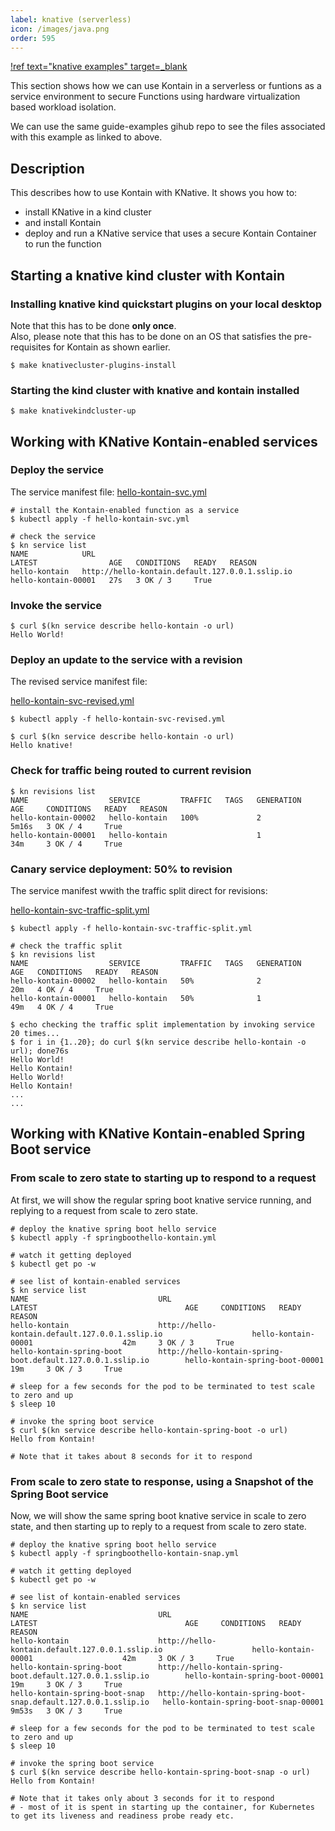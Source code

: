 ```yaml
---
label: knative (serverless)
icon: /images/java.png
order: 595
---
```


[!ref text="knative examples" target=_blank](https://github.com/kontainapp/guide-examples/tree/master/examples/knative/basics)

This section shows how we can use Kontain in a serverless or funtions as a service environment to secure Functions using hardware virtualization based workload isolation.

We can use the same guide-examples gihub repo to see the files associated with this example as linked to above.

## Description
This describes how to use Kontain with KNative.  It shows you how to:
- install KNative in a kind cluster 
- and install Kontain
- deploy and run a KNative service that uses a secure Kontain Container to run the function


## Starting a knative kind cluster with Kontain
### Installing knative kind quickstart plugins on your local desktop
Note that this has to be done **only once**.  
Also, please note that this has to be done on an OS that satisfies the pre-requisites for Kontain as shown earlier.

```shell
$ make knativecluster-plugins-install
```

### Starting the kind cluster with knative and kontain installed
```shell
$ make knativekindcluster-up
```


## Working with KNative Kontain-enabled services
### Deploy the service

The service manifest file:
[hello-kontain-svc.yml](https://github.com/kontainapp/guide-examples/blob/master/examples/knative/basics/hello-kontain-svc.yml)
```shell
# install the Kontain-enabled function as a service
$ kubectl apply -f hello-kontain-svc.yml 

# check the service
$ kn service list
NAME            URL                                               LATEST                AGE   CONDITIONS   READY   REASON
hello-kontain   http://hello-kontain.default.127.0.0.1.sslip.io   hello-kontain-00001   27s   3 OK / 3     True
```


### Invoke the service

```shell
$ curl $(kn service describe hello-kontain -o url)
Hello World!
```


### Deploy an update to the service with a revision

The revised service manifest file:

[hello-kontain-svc-revised.yml](https://github.com/kontainapp/guide-examples/blob/master/examples/knative/basics/hello-kontain-svc-revised.yml)
```shell
$ kubectl apply -f hello-kontain-svc-revised.yml

$ curl $(kn service describe hello-kontain -o url)
Hello knative!
```


### Check for traffic being routed to current revision

```shell
$ kn revisions list
NAME                  SERVICE         TRAFFIC   TAGS   GENERATION   AGE     CONDITIONS   READY   REASON
hello-kontain-00002   hello-kontain   100%             2            5m16s   3 OK / 4     True    
hello-kontain-00001   hello-kontain                    1            34m     3 OK / 4     True
```


### Canary service deployment: 50% to revision
The service manifest wwith the traffic split direct for revisions:

[hello-kontain-svc-traffic-split.yml](https://github.com/kontainapp/guide-examples/blob/master/examples/knative/basics/hello-kontain-svc-traffic-split.yml)
```shell
$ kubectl apply -f hello-kontain-svc-traffic-split.yml

# check the traffic split
$ kn revisions list
NAME                  SERVICE         TRAFFIC   TAGS   GENERATION   AGE   CONDITIONS   READY   REASON
hello-kontain-00002   hello-kontain   50%              2            20m   4 OK / 4     True    
hello-kontain-00001   hello-kontain   50%              1            49m   4 OK / 4     True

$ echo checking the traffic split implementation by invoking service 20 times...
$ for i in {1..20}; do curl $(kn service describe hello-kontain -o url); done76s
Hello World!
Hello Kontain!
Hello World!
Hello Kontain!
...
...
```

## Working with KNative Kontain-enabled Spring Boot service
### From scale to zero state to starting up to respond to a request
At first, we will show the regular spring boot knative service running, and replying to a request from scale to zero state.

```shell
# deploy the knative spring boot hello service
$ kubectl apply -f springboothello-kontain.yml

# watch it getting deployed
$ kubectl get po -w

# see list of kontain-enabled services
$ kn service list
NAME                             URL                                                                LATEST                                 AGE     CONDITIONS   READY   REASON
hello-kontain                    http://hello-kontain.default.127.0.0.1.sslip.io                    hello-kontain-00001                    42m     3 OK / 3     True
hello-kontain-spring-boot        http://hello-kontain-spring-boot.default.127.0.0.1.sslip.io        hello-kontain-spring-boot-00001        19m     3 OK / 3     True

# sleep for a few seconds for the pod to be terminated to test scale to zero and up
$ sleep 10

# invoke the spring boot service
$ curl $(kn service describe hello-kontain-spring-boot -o url)
Hello from Kontain!

# Note that it takes about 8 seconds for it to respond
```

### From scale to zero state to response, using a Snapshot of the Spring Boot service
Now, we will show the same spring boot knative service in scale to zero state, and then starting up to reply to a request from scale to zero state.
```shell
# deploy the knative spring boot hello service
$ kubectl apply -f springboothello-kontain-snap.yml

# watch it getting deployed
$ kubectl get po -w

# see list of kontain-enabled services
$ kn service list
NAME                             URL                                                                LATEST                                 AGE     CONDITIONS   READY   REASON
hello-kontain                    http://hello-kontain.default.127.0.0.1.sslip.io                    hello-kontain-00001                    42m     3 OK / 3     True
hello-kontain-spring-boot        http://hello-kontain-spring-boot.default.127.0.0.1.sslip.io        hello-kontain-spring-boot-00001        19m     3 OK / 3     True
hello-kontain-spring-boot-snap   http://hello-kontain-spring-boot-snap.default.127.0.0.1.sslip.io   hello-kontain-spring-boot-snap-00001   9m53s   3 OK / 3     True

# sleep for a few seconds for the pod to be terminated to test scale to zero and up
$ sleep 10

# invoke the spring boot service
$ curl $(kn service describe hello-kontain-spring-boot-snap -o url)
Hello from Kontain!

# Note that it takes only about 3 seconds for it to respond
# - most of it is spent in starting up the container, for Kubernetes to get its liveness and readiness probe ready etc.
```
